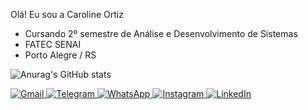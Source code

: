 Olá! Eu sou a Caroline Ortiz

- Cursando 2º semestre de Análise e Desenvolvimento de Sistemas
- FATEC SENAI
- Porto Alegre / RS

![Anurag's GitHub stats](https://github-readme-stats.vercel.app/api?username=carolinefortiz&show_icons=true&bg_color=00000000)

<div>
    <a href="mailto:carolineortizmartins@gmail.com">
        <img src="https://img.shields.io/badge/Gmail-D14836?style=for-the-badge&logo=gmail&logoColor=white" alt="Gmail">
    </a>
    <a href="https://t.me/carolinefagundesortiz">
        <img src="https://img.shields.io/badge/Telegram-2CA5E0?style=for-the-badge&logo=telegram&logoColor=white" alt="Telegram">
    </a>
    <a href="https://api.whatsapp.com/send?phone=5199932767">
        <img src="https://img.shields.io/badge/WhatsApp-25D366?style=for-the-badge&logo=whatsapp&logoColor=white" alt="WhatsApp">
    </a>
    <a href="https://www.instagram.com/carolinefagundesortiz/">
        <img src="https://img.shields.io/badge/Instagram-E4405F?style=for-the-badge&logo=instagram&logoColor=white" alt="Instagram">
    </a>
    <a href="https://www.linkedin.com/in/caroline-ortiz-b84955ab/">
        <img src="https://img.shields.io/badge/LinkedIn-0077B5?style=for-the-badge&logo=linkedin&logoColor=white" alt="LinkedIn">
    </a>
</div>
